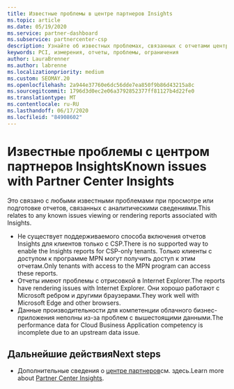 ```yaml
---
title: Известные проблемы в центре партнеров Insights
ms.topic: article
ms.date: 05/19/2020
ms.service: partner-dashboard
ms.subservice: partnercenter-csp
description: Узнайте об известных проблемах, связанных с отчетами центра партнеров (PCI).
keywords: PCI, измерения, отчеты, проблемы, ограничения
author: LauraBrenner
ms.author: labrenne
ms.localizationpriority: medium
ms.custom: SEOMAY.20
ms.openlocfilehash: 2a944e37760e6dc56dde7ea850f9b86d43215a8c
ms.sourcegitcommit: 1796d3d0ec2e06a3792852377ff81127b4d22fe0
ms.translationtype: MT
ms.contentlocale: ru-RU
ms.lasthandoff: 06/17/2020
ms.locfileid: "84908602"
---
```

# <a name="known-issues-with-partner-center-insights"></a><span data-ttu-id="682cc-104">Известные проблемы с центром партнеров Insights</span><span class="sxs-lookup"><span data-stu-id="682cc-104">Known issues with Partner Center Insights</span></span>

<span data-ttu-id="682cc-105">Это связано с любыми известными проблемами при просмотре или подготовке отчетов, связанных с аналитическими сведениями.</span><span class="sxs-lookup"><span data-stu-id="682cc-105">This relates to any known issues viewing or rendering reports associated with Insights.</span></span>

- <span data-ttu-id="682cc-106">Не существует поддерживаемого способа включения отчетов Insights для клиентов только с CSP.</span><span class="sxs-lookup"><span data-stu-id="682cc-106">There is no supported way to enable the Insights reports for CSP-only tenants.</span></span> <span data-ttu-id="682cc-107">Только клиенты с доступом к программе MPN могут получить доступ к этим отчетам.</span><span class="sxs-lookup"><span data-stu-id="682cc-107">Only tenants with access to the MPN program can access these reports.</span></span>
- <span data-ttu-id="682cc-108">Отчеты имеют проблемы с отрисовкой в Internet Explorer.</span><span class="sxs-lookup"><span data-stu-id="682cc-108">The reports have rendering issues with Internet Explorer.</span></span> <span data-ttu-id="682cc-109">Они хорошо работают с Microsoft ребром и другими браузерами.</span><span class="sxs-lookup"><span data-stu-id="682cc-109">They work well with Microsoft Edge and other browsers.</span></span>
- <span data-ttu-id="682cc-110">Данные производительности для компетенции облачного бизнес-приложения неполны из-за проблем с вышестоящими данными.</span><span class="sxs-lookup"><span data-stu-id="682cc-110">The performance data for Cloud Business Application competency is incomplete due to an upstream data issue.</span></span>

## <a name="next-steps"></a><span data-ttu-id="682cc-111">Дальнейшие действия</span><span class="sxs-lookup"><span data-stu-id="682cc-111">Next steps</span></span>

- <span data-ttu-id="682cc-112">Дополнительные сведения о [центре партнеров](partner-center-insights.md)см. здесь.</span><span class="sxs-lookup"><span data-stu-id="682cc-112">Learn more about [Partner Center Insights](partner-center-insights.md).</span></span>
